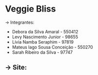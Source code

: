 # Veggie Bliss

-> Integrantes: 
  - Debora da Silva Amaral - 550412
  - Levy Nascimento Junior - 98655
  - Lívia Namba Seraphim - 97819
  - Mateus Iago Sousa Conceição - 550270
  - Sarah Ribeiro da Silva - 97747

-> Site: 
  -
